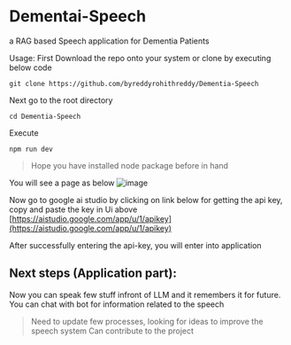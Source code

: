# Dementai-Speech
a RAG based Speech application for Dementia Patients

Usage:
First Download the repo onto your system or clone by executing below code
```
git clone https://github.com/byreddyrohithreddy/Dementia-Speech 
```
Next go to the root directory 
```
cd Dementia-Speech 
```
Execute 
``` 
npm run dev 
```
> Hope you have installed node package before in hand

You will see a page as below
![image](https://github.com/byreddyrohithreddy/RAG-system/assets/34168749/1c084048-6f41-4bce-bd63-60a48a82dc2a)

Now go to google ai studio by clicking on link below for getting the api key, copy and paste the key in Ui above
[https://aistudio.google.com/app/u/1/apikey](https://aistudio.google.com/app/u/1/apikey)  

After successfully entering the api-key, you will enter into application

## Next steps (Application part):
Now you can speak few stuff infront of LLM and it remembers it for future. You can chat with bot for information related to the speech

> Need to update few processes, looking for ideas to improve the speech system
> Can contribute to the project
